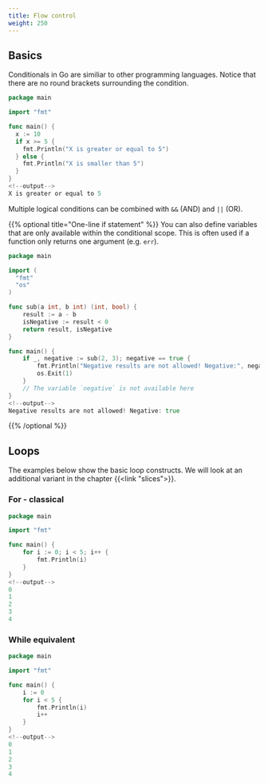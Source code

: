 ```yaml
---
title: Flow control
weight: 250
---
```


## Basics

Conditionals in Go are similiar to other programming languages. Notice that there are no round brackets surrounding the condition.

```go
package main

import "fmt"

func main() {
  x := 10
  if x >= 5 {
    fmt.Println("X is greater or equal to 5")
  } else {
    fmt.Println("X is smaller than 5")
  }
}
<!--output-->
X is greater or equal to 5
```

Multiple logical conditions can be combined with `&&` (AND) and `||` (OR).

{{% optional title="One-line if statement" %}}
You can also define variables that are only available within the conditional scope. This is often used if a function only returns one argument (e.g. `err`).

```go {hl_lines="15"}
package main

import (
  "fmt"
  "os"
)

func sub(a int, b int) (int, bool) {
    result := a - b
    isNegative := result < 0
    return result, isNegative
}

func main() {
    if _, negative := sub(2, 3); negative == true {
        fmt.Println("Negative results are not allowed! Negative:", negative)
        os.Exit(1)
    }
    // The variable `negative` is not available here
}
<!--output-->
Negative results are not allowed! Negative: true
```
{{% /optional %}}


## Loops

The examples below show the basic loop constructs. We will look at an additional variant in the chapter {{<link "slices">}}.


### For - classical

```go
package main

import "fmt"

func main() {
    for i := 0; i < 5; i++ {
        fmt.Println(i)
    }
}
<!--output-->
0
1
2
3
4
```


### While equivalent

```go
package main

import "fmt"

func main() {
    i := 0
    for i < 5 {
        fmt.Println(i)
        i++
    }
}
<!--output-->
0
1
2
3
4
```
